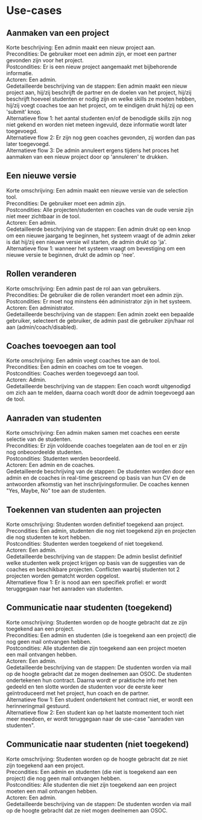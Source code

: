 # Use-cases
## Aanmaken van een project
Korte beschrijving: Een admin maakt een nieuw project aan. \
Precondities: De gebruiker moet een admin zijn, er moet een partner gevonden zijn voor het project. \
Postcondities: Er is een nieuw project aangemaakt met bijbehorende informatie. \
Actoren: Een admin. \
Gedetailleerde beschrijving van de stappen: Een admin maakt een nieuw project aan, hij/zij beschrijft de partner en de doelen van het project, hij/zij beschrijft hoeveel studenten er nodig zijn en welke skills ze moeten hebben, hij/zij voegt coaches toe aan het project, om te eindigen drukt hij/zij op een 'submit' knop. \
Alternatieve flow 1: het aantal studenten en/of de benodigde skills zijn nog niet gekend en worden niet meteen ingevuld, deze informatie wordt later toegevoegd. \
Alternatieve flow 2: Er zijn nog geen coaches gevonden, zij worden dan pas later toegevoegd. \
Alternatieve flow 3: De admin annuleert ergens tijdens het proces het aanmaken van een nieuw project door op 'annuleren' te drukken. 

## Een nieuwe versie 
Korte omschrijving: Een admin maakt een nieuwe versie van de selection tool. \
Precondities: De gebruiker moet een admin zijn. \
Postcondities: Alle projecten/studenten en coaches van de oude versie zijn niet meer zichtbaar in de tool. \
Actoren: Een admin. \
Gedetailleerde beschrijving van de stappen: Een admin drukt op een knop om een nieuwe jaargang te beginnen, het systeem vraagt of de admin zeker is dat hij/zij een nieuwe versie wil starten, de admin drukt op 'ja'. \
Alternatieve flow 1: wanneer het systeem vraagt om bevestiging om een nieuwe versie te beginnen, drukt de admin op 'nee'. 
 
## Rollen veranderen 
Korte omschrijving: Een admin past de rol aan van gebruikers. \
Precondities: De gebruiker die de rollen verandert moet een admin zijn. \
Postcondities: Er moet nog minstens één administrator zijn in het systeem. \
Actoren: Een administrator. \
Gedetailleerde beschrijving van de stappen: Een admin zoekt een bepaalde gebruiker, selecteert de gebruiker, de admin past die gebruiker zijn/haar rol aan (admin/coach/disabled). 

## Coaches toevoegen aan tool
Korte omschrijving: Een admin voegt coaches toe aan de tool.\
Precondities: Een admin en coaches om toe te voegen.\
Postcondities: Coaches werden toegevoegd aan tool.\
Actoren: Admin.\
Gedetailleerde beschrijving van de stappen: Een coach wordt uitgenodigd om zich aan te melden, daarna coach wordt door de admin toegevoegd aan de tool.

## Aanraden van studenten
Korte omschrijving: Een admin maken samen met coaches een eerste selectie van de studenten. \
Precondities: Er zijn voldoende coaches toegelaten aan de tool en er zijn nog onbeoordeelde studenten. \
Postcondities: Studenten werden beoordeeld.\
Actoren: Een admin en de coaches. \
Gedetailleerde beschrijving van de stappen: De studenten worden door een admin en de coaches in real-time gescreend op basis van hun CV en de antwoorden afkomstig van het inschrijvingsformulier.
De coaches kennen "Yes, Maybe, No" toe aan de studenten. 

## Toekennen van studenten aan projecten
Korte omschrijving: Studenten worden definitief toegekend aan project.\
Precondities: Een admin, studenten die nog niet toegekend zijn en projecten die nog studenten te kort hebben. \
Postcondities: Studenten werden toegekend of niet toegekend.\
Actoren: Een admin. \
Gedetailleerde beschrijving van de stappen: De admin beslist definitief welke studenten welk project krijgen op basis van de suggesties van de coaches en beschikbare projecten. Conflicten waarbij studenten tot 2 projecten worden gematcht worden opgelost. \
Alternatieve flow 1: Er is nood aan een specifiek profiel: er wordt teruggegaan naar het aanraden van studenten.

## Communicatie naar studenten (toegekend)
Korte omschrijving: Studenten worden op de hoogte gebracht dat ze zijn toegekend aan een project. \
Precondities: Een admin en studenten (die is toegekend aan een project) die nog geen mail ontvangen hebben.\
Postcondities: Alle studenten die zijn toegekend aan een project moeten een mail ontvangen hebben.\
Actoren: Een admin. \
Gedetailleerde beschrijving van de stappen: De studenten worden via mail op de hoogte gebracht dat ze mogen deelnemen aan OSOC. De studenten ondertekenen hun contract. Daarna wordt er praktische info met hen gedeeld en ten slotte worden de studenten voor de eerste keer geïntroduceerd met het project, hun coach en de partner. \
Alternatieve flow 1: Een student ondertekent het contract niet, er wordt een herinneringmail gestuurd. \
Alternatieve flow 2: Een student kan op het laatste momentent toch niet meer meedoen, er wordt teruggegaan naar de use-case "aanraden van studenten".

## Communicatie naar studenten (niet toegekend)
Korte omschrijving: Studenten worden op de hoogte gebracht dat ze niet zijn toegekend aan een project. \
Precondities: Een admin en studenten (die niet is toegekend aan een project) die nog geen mail ontvangen hebben.\
Postcondities: Alle studenten die niet zijn toegekend aan een project moeten een mail ontvangen hebben.\
Actoren: Een admin. \
Gedetailleerde beschrijving van de stappen: De studenten worden via mail op de hoogte gebracht dat ze niet mogen deelnemen aan OSOC. 
